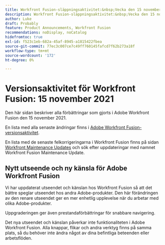 ```yaml
---
title: Workfront Fusion-släppningsaktivitet:&nbsp;Vecka den 15 november 2021
description: Workfront Fusion-släppningsaktivitet:&nbsp;Vecka den 15 november 2021
author: Luke
draft: Probably
feature: Product Announcements, Workfront Fusion
recommendations: noDisplay, noCatalog
hidefromtoc: true
exl-id: f523c1eb-682a-45af-8945-a1815422fbea
source-git-commit: 77ec3c007ce7c49ff760145fafcd7f62b273a18f
workflow-type: tm+mt
source-wordcount: '172'
ht-degree: 0%

---
```


# Versionsaktivitet för Workfront Fusion: 15 november 2021

Den här sidan beskriver alla förbättringar som gjorts i Adobe Workfront Fusion den 15 november 2021.

En lista med alla senaste ändringar finns i [Adobe Workfront Fusion-versionsaktivitet](/help/workfront-fusion/fusion-product-releases/fusion-release-activity.md).

En lista med de senaste felkorrigeringarna i Workfront Fusion finns på sidan [Workfront Maintenance Updates](https://experienceleague.adobe.com/docs/workfront-known-issues/releases/current-updates.html?lang=sv-SE) och sök efter uppdateringar med namnet Workfront Fusion Maintenance Update.

## Nytt utseende och ny känsla för Adobe Workfront Fusion

Vi har uppdaterat utseendet och känslan hos Workfront Fusion så att det bättre speglar utseendet hos andra Adobe-produkter. Den här förändringen av den renare utseendet ger en mer enhetlig upplevelse när du arbetar med olika Adobe-produkter.

Uppgraderingen ger även prestandaförbättringar för snabbare navigering.

Det nya utseendet och känslan påverkar inte funktionaliteten i Adobe Workfront Fusion. Alla knappar, flikar och andra verktyg finns på samma plats, så du behöver inte ändra något av dina befintliga beteenden eller arbetsflöden.
